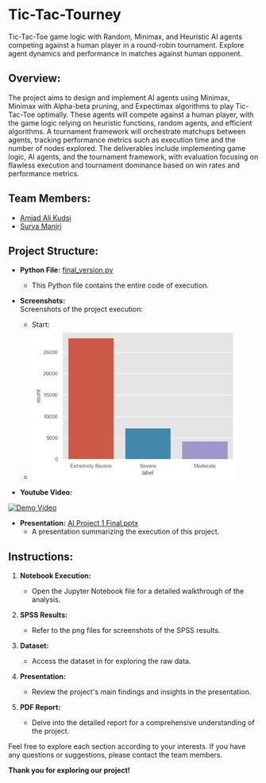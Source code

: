 # Tic-Tac-Tourney
Tic-Tac-Toe game logic with Random, Minimax, and Heuristic AI agents competing against a human player in a round-robin tournament. Explore agent dynamics and performance in matches against human opponent.

## Overview:

The project aims to design and implement AI agents using Minimax, Minimax with Alpha-beta pruning, and Expectimax algorithms to play Tic-Tac-Toe optimally. These agents will compete against a human player, with the game logic relying on heuristic functions, random agents, and efficient algorithms. A tournament framework will orchestrate matchups between agents, tracking performance metrics such as execution time and the number of nodes explored. The deliverables include implementing game logic, AI agents, and the tournament framework, with evaluation focusing on flawless execution and tournament dominance based on win rates and performance metrics.

## Team Members:

- [Amjad Ali Kudsi](https://github.com/AmjadKudsi)
- [Surya Manjri](https://github.com/suryamanjri00)

## Project Structure:

- **Python File:** [final_version.py](https://github.com/AmjadKudsi/Tic-Tac-Tourney/blob/main/final_version.py)
  - This Python file contains the entire code of execution.

- **Screenshots:** <br>
 Screenshots of the project execution:
  - Start:
  - ![Start](https://github.com/Intro-to-Data-Science-Team-10/Analysis-of-Mental-Health-Dynamics/blob/main/Picture1.png)

- **Youtube Video:**

[![Demo Video](https://img.youtube.com/vi/WQJifk54LnY/0.jpg)](https://www.youtube.com/watch?v=WQJifk54LnY)

- **Presentation:** [AI Project 1 Final.pptx](https://github.com/AmjadKudsi/Tic-Tac-Tourney/blob/main/AI%20Project%201%20Final.pptx)
  - A presentation summarizing the execution of this project.


## Instructions:

1. **Notebook Execution:**
   - Open the Jupyter Notebook file for a detailed walkthrough of the analysis.

2. **SPSS Results:**
   - Refer to the png files for screenshots of the SPSS results.

3. **Dataset:**
   - Access the dataset in for exploring the raw data.

4. **Presentation:**
   - Review the project's main findings and insights in the presentation.

5. **PDF Report:**
   - Delve into the detailed report for a comprehensive understanding of the project.

Feel free to explore each section according to your interests. If you have any questions or suggestions, please contact the team members.

**Thank you for exploring our project!**


